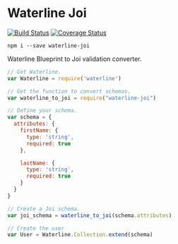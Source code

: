 # Waterline Joi

[![Build Status](https://travis-ci.org/newworldcode/waterline-joi.svg)](https://travis-ci.org/newworldcode/waterline-joi)
[![Coverage Status](https://coveralls.io/repos/newworldcode/waterline-joi/badge.svg?branch=master&service=github)](https://coveralls.io/github/newworldcode/waterline-joi?branch=master)

`npm i --save waterline-joi`

Waterline Blueprint to Joi validation converter.

```js
// Get Waterline.
var Waterline = require('waterline')

// Get the function to convert schemas.
var waterline_to_joi = require("waterline-joi")

// Define your schema.
var schema = {
  attributes: {
    firstName: {
      type: 'string',
      required: true
    },

    lastName: {
      type: 'string',
      required: true
    }
  }
}

// Create a Joi schema.
var joi_schema = waterline_to_joi(schema.attributes)

// Create the user
var User = Waterline.Collection.extend(schema)
```
